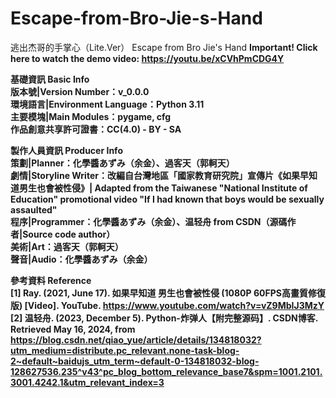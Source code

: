 # Escape-from-Bro-Jie-s-Hand
逃出杰哥的手掌心（Lite.Ver） Escape from Bro Jie's Hand
<strong> Important! Click here to watch the demo video: https://youtu.be/xCVhPmCDG4Y

基礎資訊  Basic Info <br>
版本號|Version Number：v_0.0.0 <br>
環境語言|Environment Language：Python 3.11 <br>
主要模塊|Main Modules：pygame, cfg <br>
作品創意共享許可證書：CC(4.0) - BY - SA <br>

製作人員資訊  Producer Info <br>
策劃|Planner：化學醬あずみ（余金）、過客天（郭軻天） <br>
劇情|Storyline Writer：改編自台灣地區「國家教育研究院」宣傳片《如果早知道男生也會被性侵》| Adapted from the Taiwanese "National Institute of Education" promotional video "If I had known that boys would be sexually assaulted" <br>
程序|Programmer：化學醬あずみ（余金）、温轻舟 from CSDN（源碼作者|Source code author） <br>
美術|Art：過客天（郭軻天） <br>
聲音|Audio：化學醬あずみ（余金） <br>

參考資料  Reference <br>
[1] Ray. (2021, June 17). 如果早知道 男生也會被性侵 (1080P 60FPS高畫質修復版) [Video]. YouTube. https://www.youtube.com/watch?v=vZ9MbIJ3MzY <br>
[2] 温轻舟. (2023, December 5). Python-炸弹人【附完整源码】. CSDN博客. Retrieved May 16, 2024, from https://blog.csdn.net/qiao_yue/article/details/134818032?utm_medium=distribute.pc_relevant.none-task-blog-2~default~baidujs_utm_term~default-0-134818032-blog-128627536.235^v43^pc_blog_bottom_relevance_base7&spm=1001.2101.3001.4242.1&utm_relevant_index=3 <br>
